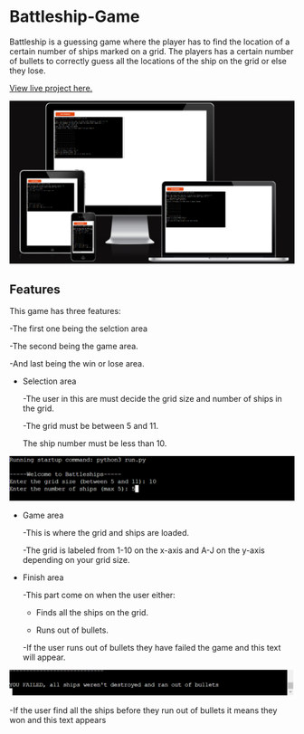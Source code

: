 # Battleship-Game

Battleship is a guessing game where the player has to find the location of a certain number of ships marked on a grid. The players has a certain number of bullets to correctly guess all the locations of the ship on the grid or else they lose.

[View live project here.](https://ubattleship-game-8145696e70f4.herokuapp.com/)

![Battleship mockup](assets/images/battleship.png)

## Features
This game has three features:

 -The first one being the selction area
 
 -The second being the game area.

 -And last being the win or lose area.

- Selection area

  -The user in this are must decide the grid size and number of ships in the grid.

  -The grid must be between 5 and 11.

  The ship number must be less than 10.

![Selection area](assets/images/selection.png)

- Game area

  -This is where the grid and ships are loaded.

  -The grid is labeled from 1-10 on the x-axis and A-J on the y-axis depending on your grid size.

- Finish area

  -This part come on when the user either:

   - Finds all the ships on the grid.

   - Runs out of bullets.

  -If the user runs out of bullets they have failed the game and this text will appear.

![Failed text](assets/images/failed.png)
    
 -If the user find all the ships before they run out of bullets it means they won and this text appears